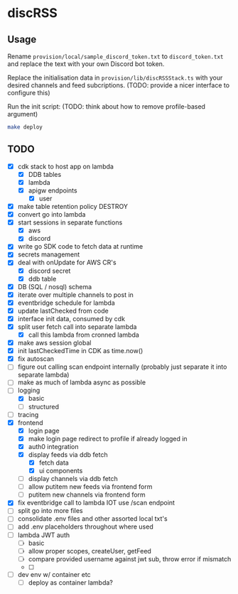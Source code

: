 # discRSS

## Usage

Rename `provision/local/sample_discord_token.txt` to `discord_token.txt` and replace the text with your own Discord bot token.

Replace the initialisation data in `provision/lib/discRSSStack.ts` with your desired channels and feed subcriptions. (TODO: provide a nicer interface to configure this)

Run the init script: (TODO: think about how to remove profile-based argument)

```sh
make deploy
```

## TODO

- [x] cdk stack to host app on lambda
  - [x] DDB tables
  - [x] lambda
  - [x] apigw endpoints
    - [x] user
- [x] make table retention policy DESTROY
- [x] convert go into lambda
- [x] start sessions in separate functions
  - [x] aws
  - [x] discord
- [x] write go SDK code to fetch data at runtime
- [x] secrets management
- [x] deal with onUpdate for AWS CR's
  - [x] discord secret
  - [x] ddb table
- [x] DB (SQL / nosql) schema
- [x] iterate over multiple channels to post in
- [x] eventbridge schedule for lambda
- [x] update lastChecked from code
- [x] interface init data, consumed by cdk
- [x] split user fetch call into separate lambda
  - [x] call this lambda from cronned lambda
- [x] make aws session global
- [x] init lastCheckedTime in CDK as time.now()
- [x] fix autoscan
- [ ] figure out calling scan endpoint internally (probably just separate it into separate lambda)
- [ ] make as much of lambda async as possible
- [ ] logging
  - [x] basic
  - [ ] structured
- [ ] tracing
- [x] frontend
  - [x] login page
   - [x] make login page redirect to profile if already logged in
  - [x] auth0 integration
  - [x] display feeds via ddb fetch
    - [x] fetch data
    - [x] ui components
  - [ ] display channels via ddb fetch
  - [ ] allow putitem new feeds via frontend form 
  - [ ] putitem new channels via frontend form
- [x] fix eventbridge call to lambda IOT use /scan endpoint
- [ ] split go into more files
- [ ] consolidate .env files and other assorted local txt's
- [ ] add .env placeholders throughout where used
- [ ] lambda JWT auth
  - [ ] basic
  - [ ] allow proper scopes, createUser, getFeed
  - [ ] compare provided username against jwt sub, throw error if mismatch
  - [ ]
- [ ] dev env w/ container etc
  - [ ] deploy as container lambda?